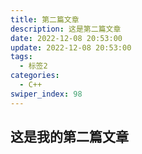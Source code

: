 ```yaml
---
title: 第二篇文章
description: 这是第二篇文章
date: 2022-12-08 20:53:00
update: 2022-12-08 20:53:00
tags:
  - 标签2
categories:
  - C++
swiper_index: 98
---
```

## 这是我的第二篇文章

